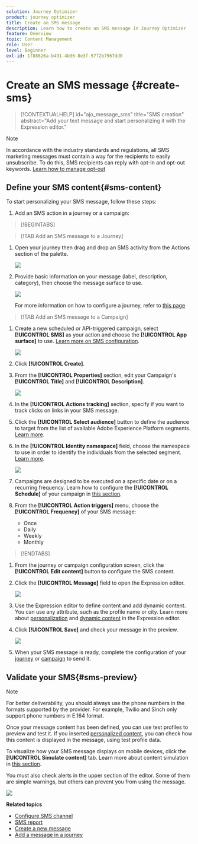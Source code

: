 ```yaml
---
solution: Journey Optimizer
product: journey optimizer
title: Create an SMS message
description: Learn how to create an SMS message in Journey Optimizer
feature: Overview
topic: Content Management
role: User
level: Beginner
exl-id: 1f88626a-b491-4b36-8e3f-57f2b7567dd0
---
```

# Create an SMS message {#create-sms}

>[!CONTEXTUALHELP]
>id="ajo_message_sms"
>title="SMS creation"
>abstract="Add your text message and start personalizing it with the Expression editor."

>[!NOTE]
>
>In accordance with the industry standards and regulations, all SMS marketing messages must contain a way for the recipients to easily unsubscribe. To do this, SMS recipients can reply with opt-in and opt-out keywords. [Learn how to manage opt-out](../privacy/opt-out.md#sms-opt-out-management-sms-opt-out-management)

## Define your SMS content{#sms-content}

To start personalizing your SMS message, follow these steps:

1. Add an SMS action in a journey or a campaign:

>[!BEGINTABS]

>[!TAB Add an SMS message to a Journey]

1. Open your journey then drag and drop an SMS activity from the Actions section of the palette.

    ![](assets/sms_create_1.png)

1. Provide basic information on your message (label, description, category), then choose the message surface to use.

    ![](assets/sms_create_2.png)

    For more information on how to configure a journey, refer to [this page](../building-journeys/journey-gs.md)

>[!TAB Add an SMS message to a Campaign]

1. Create a new scheduled or API-triggered campaign, select **[!UICONTROL SMS]** as your action and choose the **[!UICONTROL App surface]** to use. [Learn more on SMS configuration](sms-configuration.md).

    ![](assets/sms_create_3.png)

1. Click **[!UICONTROL Create]**.

1. From the **[!UICONTROL Properties]** section, edit your Campaign's **[!UICONTROL Title]** and **[!UICONTROL Description]**.

    ![](assets/sms_create_4.png)

1. In the **[!UICONTROL Actions tracking]** section, specify if you want to track clicks on links in your SMS message.

1. Click the **[!UICONTROL Select audience]** button to define the audience to target from the list of available Adobe Experience Platform segments. [Learn more](../segment/about-segments.md).

1. In the **[!UICONTROL Identity namespace]** field, choose the namespace to use in order to identify the individuals from the selected segment. [Learn more](../event/about-creating.md#select-the-namespace).

    ![](assets/sms_create_5.png)

1. Campaigns are designed to be executed on a specific date or on a recurring frequency. Learn how to configure the **[!UICONTROL Schedule]** of your campaign in [this section](../campaigns/create-campaign.md#schedule). 

1. From the **[!UICONTROL Action triggers]** menu, choose the **[!UICONTROL Frequency]** of your SMS message:

    * Once
    * Daily
    * Weekly
    * Monthly

>[!ENDTABS]

1. From the journey or campaign configuration screen, click the **[!UICONTROL Edit content]** button to configure the SMS content.

1. Click the **[!UICONTROL Message]** field to open the Expression editor.

    ![](assets/sms-content.png)

1. Use the Expression editor to define content and add dynamic content. You can use any attribute, such as the profile name or city. Learn more about [personalization](../personalization/personalize.md) and [dynamic content](../personalization/get-started-dynamic-content.md) in the Expression editor.

1. Click **[!UICONTROL Save]** and check your message in the preview.

    ![](assets/sms-content-preview.png)

1. When your SMS message is ready, complete the configuration of your [journey](../building-journeys/journey-gs.md) or [campaign](../campaigns/create-campaign.md) to send it.

## Validate your SMS{#sms-preview}

>[!NOTE]
>
> For better deliverability, you should always use the phone numbers in the formats supported by the provider. For example, Twilio and Sinch only support phone numbers in E.164 format.

Once your message content has been defined, you can use test profiles to preview and test it. If you inserted [personalized content](../personalization/personalize.md), you can check how this content is displayed in the message, using test profile data.

To visualize how your SMS message displays on mobile devices, click the **[!UICONTROL Simulate content]** tab. Learn more about content simulation in [this section](../email/preview.md).

You must also check alerts in the upper section of the editor.  Some of them are simple warnings, but others can prevent you from using the message.

![](assets/sms-alert-button.png)

**Related topics**

* [Configure SMS channel](sms-configuration.md)
* [SMS report](../reports/journey-global-report.md#sms-global)
* [Create a new message](../messages/get-started-content.md)
* [Add a message in a journey](../building-journeys/journeys-message.md)
